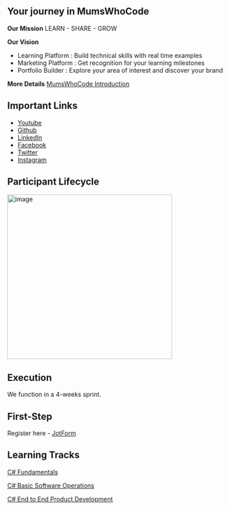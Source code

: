 ## Your journey in MumsWhoCode

**Our Mission**
LEARN - SHARE - GROW

**Our Vision**
- Learning Platform : Build technical skills with real time examples
- Marketing Platform : Get recognition for your learning milestones
- Portfolio Builder : Explore your area of interest and discover your brand

**More Details**
[MumsWhoCode Introduction](https://www.youtube.com/watch?v=fPO9tc_t5NE)

## Important Links
- [Youtube](https://www.youtube.com/channel/UC2Vc4bNtgerQEEaag8xvkjA)
- [Github](https://github.com/Mums-Who-Code)
- [LinkedIn](https://www.linkedin.com/company/mums-who-code)
- [Facebook](https://www.facebook.com/mumswhocodedotcom)
- [Twitter](https://twitter.com/_mumswhocode)
- [Instagram](https://www.instagram.com/_mumswhocode/)

## Participant Lifecycle
<img width="377" alt="image" src="https://user-images.githubusercontent.com/89320816/159198305-b0472867-48c1-471b-b5ad-aa0872fa7edc.png">

## Execution
We function in a 4-weeks sprint.

## First-Step
Register here - [JotForm](https://form.jotform.com/220788199374168)

## Learning Tracks
[C# Fundamentals](https://github.com/Mums-Who-Code/C.Sharp.Fundamentals)

[C# Basic Software Operations](https://github.com/Mums-Who-Code/C.Sharp.Basic.Software.Operations)

[C# End to End Product Development](https://github.com/Mums-Who-Code/C.Sharp.End.To.End)
